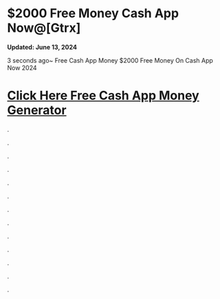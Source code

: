 $2000 Free Money Cash App Now@\[Gtrx\]
=================================================

**Updated: June 13, 2024**

3 seconds ago~ Free Cash App Money $2000 Free Money On Cash App Now 2024

[Click Here Free Cash App Money Generator](https://t.co/yOCKdTtxMZ)
===================================================================

.

.

.

.

.

.

.

.

.

.

.

.

.
